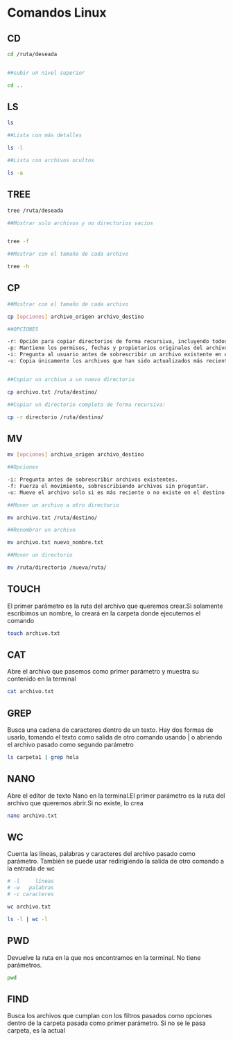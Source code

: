 # Comandos Linux #

## CD ##

```bash
cd /ruta/deseada


##subir un nivel superior

cd ..
```

## LS ##

```bash
ls 

##Lista con más detalles 

ls -l

##Lista con archivos ocultos

ls -a

```

## TREE ##

```bash
tree /ruta/deseada

##Mostrar solo archivos y no directorios vacíos


tree -f

##Mostrar con el tamaño de cada archivo

tree -h
```

## CP ##

```bash
##Mostrar con el tamaño de cada archivo

cp [opciones] archivo_origen archivo_destino

##OPCIONES

-r: Opción para copiar directorios de forma recursiva, incluyendo todos los subdirectorios y archivos.
-p: Mantiene los permisos, fechas y propietarios originales del archivo al copiarlo.
-i: Pregunta al usuario antes de sobrescribir un archivo existente en el destino.
-u: Copia únicamente los archivos que han sido actualizados más recientemente que los archivos de destino, útil para sincronizar directorios.


##Copiar un archivo a un nuevo directorio

cp archivo.txt /ruta/destino/

##Copiar un directorio completo de forma recursiva:

cp -r directorio /ruta/destino/

```

## MV ##

```bash
mv [opciones] archivo_origen archivo_destino

##Opciones

-i: Pregunta antes de sobrescribir archivos existentes.
-f: Fuerza el movimiento, sobrescribiendo archivos sin preguntar.
-u: Mueve el archivo solo si es más reciente o no existe en el destino.

##Mover un archivo a otro directorio

mv archivo.txt /ruta/destino/

##Renombrar un archivo

mv archivo.txt nuevo_nombre.txt

##Mover un directorio

mv /ruta/directorio /nueva/ruta/

```

## TOUCH ##

El primer parámetro es la ruta del archivo que queremos crear.Si solamente escribimos un nombre, lo creará en la carpeta donde ejecutemos el comando

```bash
touch archivo.txt
```

## CAT ##

Abre el archivo que pasemos como primer parámetro y muestra su contenido en la terminal

```bash
cat archivo.txt
```

## GREP ##

Busca una cadena de caracteres dentro de un texto. Hay dos formas de usarlo, tomando el texto como salida de otro comando usando | o abriendo el archivo pasado como segundo parámetro

```bash
ls carpeta1 | grep hola
```

## NANO ##

Abre el editor de texto Nano en la terminal.El primer parámetro es la ruta del archivo que queremos abrir.Si no existe, lo crea

```bash
nano archivo.txt
```

## WC ##

Cuenta las líneas, palabras y caracteres del archivo pasado como parámetro. También se puede usar redirigiendo la salida de otro comando a la entrada de wc

```bash
# -l     líneas
# -w   palabras
# -c caracteres

wc archivo.txt

ls -l | wc -l
```

## PWD ##

Devuelve la ruta en la que nos encontramos en la terminal. No tiene parámetros.

```bash
pwd
```

## FIND ##

Busca los archivos que cumplan con los filtros pasados como opciones dentro de la carpeta pasada como primer parámetro. Si no se le pasa carpeta, es la actual
